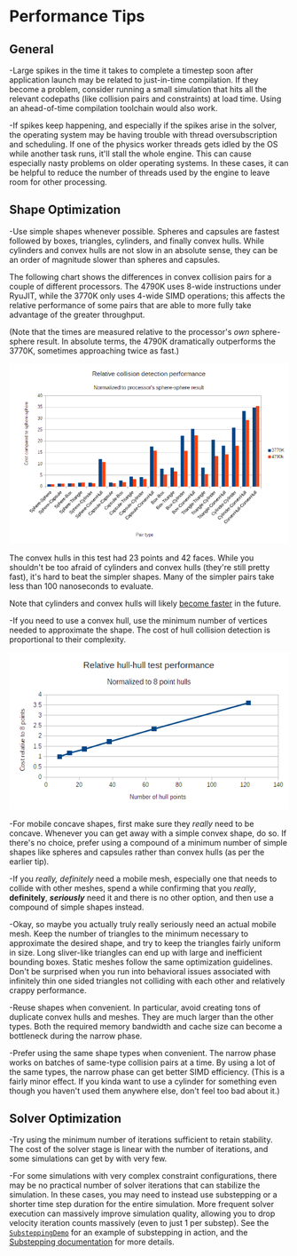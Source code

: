 # Performance Tips

## General
-Large spikes in the time it takes to complete a timestep soon after application launch may be related to just-in-time compilation. If they become a problem, consider running a small simulation that hits all the relevant codepaths (like collision pairs and constraints) at load time. Using an ahead-of-time compilation toolchain would also work.

-If spikes keep happening, and especially if the spikes arise in the solver, the operating system may be having trouble with thread oversubscription and scheduling. If one of the physics worker threads gets idled by the OS while another task runs, it'll stall the whole engine. This can cause especially nasty problems on older operating systems. In these cases, it can be helpful to reduce the number of threads used by the engine to leave room for other processing.

## Shape Optimization
-Use simple shapes whenever possible. Spheres and capsules are fastest followed by boxes, triangles, cylinders, and finally convex hulls. While cylinders and convex hulls are not slow in an absolute sense, they can be an order of magnitude slower than spheres and capsules.

The following chart shows the differences in convex collision pairs for a couple of different processors. The 4790K uses 8-wide instructions under RyuJIT, while the 3770K only uses 4-wide SIMD operations; this affects the relative performance of some pairs that are able to more fully take advantage of the greater throughput.

(Note that the times are measured relative to the processor's *own* sphere-sphere result. In absolute terms, the 4790K dramatically outperforms the 3770K, sometimes approaching twice as fast.)

<p align="center"><img src="images/collisionPairRelativePerformance.png"></p>

The convex hulls in this test had 23 points and 42 faces. While you shouldn't be too afraid of cylinders and convex hulls (they're still pretty fast), it's hard to beat the simpler shapes. Many of the simpler pairs take less than 100 nanoseconds to evaluate.

Note that cylinders and convex hulls will likely [become faster](https://github.com/bepu/bepuphysics2/issues/63) in the future.

-If you need to use a convex hull, use the minimum number of vertices needed to approximate the shape. The cost of hull collision detection is proportional to their complexity.

<p align="center"><img src="images/hullComplexityCost.png"></p>

-For mobile concave shapes, first make sure they *really* need to be concave. Whenever you can get away with a simple convex shape, do so. If there's no choice, prefer using a compound of a minimum number of simple shapes like spheres and capsules rather than convex hulls (as per the earlier tip).

-If you *really, _definitely_* need a mobile mesh, especially one that needs to collide with other meshes, spend a while confirming that you *really*, **definitely**, ***seriously*** need it and there is no other option, and then use a compound of simple shapes instead.

-Okay, so maybe you actually truly really seriously need an actual mobile mesh. Keep the number of triangles to the minimum necessary to approximate the desired shape, and try to keep the triangles fairly uniform in size. Long sliver-like triangles can end up with large and inefficient bounding boxes. Static meshes follow the same optimization guidelines. Don't be surprised when you run into behavioral issues associated with infinitely thin one sided triangles not colliding with each other and relatively crappy performance.

-Reuse shapes when convenient. In particular, avoid creating tons of duplicate convex hulls and meshes. They are much larger than the other types. Both the required memory bandwidth and cache size can become a bottleneck during the narrow phase.

-Prefer using the same shape types when convenient. The narrow phase works on batches of same-type collision pairs at a time. By using a lot of the same types, the narrow phase can get better SIMD efficiency. (This is a fairly minor effect. If you kinda want to use a cylinder for something even though you haven't used them anywhere else, don't feel too bad about it.)


## Solver Optimization
-Try using the minimum number of iterations sufficient to retain stability. The cost of the solver stage is linear with the number of iterations, and some simulations can get by with very few.

-For some simulations with very complex constraint configurations, there may be no practical number of solver iterations that can stabilize the simulation. In these cases, you may need to instead use substepping or a shorter time step duration for the entire simulation. More frequent solver execution can massively improve simulation quality, allowing you to drop velocity iteration counts massively (even to just 1 per substep). See the [`SubsteppingDemo`](../Demos/SubsteppingDemo.cs) for an example of substepping in action, and the [Substepping documentation](Substepping.md) for more details.